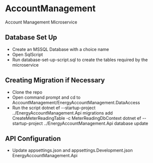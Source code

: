 # AccountManagement
Account Management Microservice

## Database Set Up
- Create an MSSQL Database with a choice name
- Open SqlScript
- Run database-set-up-script.sql to create the tables required by the microservice

## Creating Migration if Necessary
- Clone the repo
- Open command prompt and cd to AccountManagement/EnergyAccountManagement.DataAccess
- Run the script
  dotnet ef --startup-project ../EnergyAccountManagement.Api migrations add CreateMeterReadingTable -c MeterReadingDbContext
  dotnet ef --startup-project ../EnergyAccountManagement.Api database update
  
## API Configuration
- Update appsettings.json and appsettings.Development.json EnergyAccountManagement.Api
